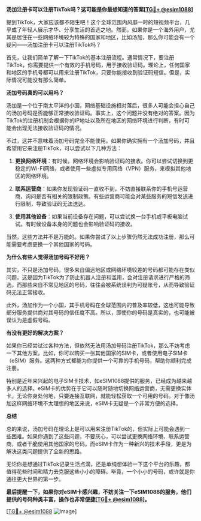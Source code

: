 **汤加注册卡可以注册TikTok吗？这可能是你最想知道的答案[[TG💪+ @esim1088](https://t.me/s/esim1088)]**

提到TikTok，大家应该都不陌生吧！这个全球范围内风靡一时的短视频平台，几乎成了年轻人展示才华、分享生活的首选之地。然而，如果你是一个海外用户，尤其是居住在一些网络环境较为特殊的国家和地区，比如汤加，那么你可能会有一个疑问——汤加注册卡可以注册TikTok吗？

首先，让我们简单了解一下TikTok的基本注册流程。通常情况下，要注册TikTok，你需要提供一个有效的手机号码，用于接收验证码。理论上，任何国家和地区的手机号都可以用来注册TikTok，只要你能接收到验证码短信。但是，实际情况可能没有那么简单。

**汤加号码真的可以用吗？**

汤加是一个位于南太平洋的小国，网络基础设施相对落后，很多人可能会担心自己的汤加号码是否能够正常接收验证码。事实上，这个问题并没有绝对的答案。因为TikTok的注册机制会根据你的IP地址以及所在地区的网络环境进行判断，有时可能会出现无法接收验证码的情况。

不过，这并不意味着汤加号码完全不能使用。如果你确实拥有一个汤加号码，并且希望用它来注册TikTok，可以尝试以下几种方法：

1. **更换网络环境**：有时候，网络环境会影响验证码的接收。你可以尝试切换到更稳定的Wi-Fi网络，或者使用一些虚拟专用网络（VPN）服务，来模拟其他地区的网络环境。
   
2. **联系运营商**：如果你发现验证码一直收不到，不妨直接联系你的手机号运营商，询问是否有相关的限制政策。有些运营商可能会对某些服务的短信发送进行限制，导致验证码无法送达。

3. **使用其他设备**：如果当前设备存在问题，可以尝试换一台手机或平板电脑试试。有时候设备本身的问题也会影响验证码的接收。

当然，这些方法并不是万能的。如果你尝试了以上步骤仍然无法成功注册，那么可能需要考虑更换一个其他国家的号码。

**为什么有些人觉得汤加号码不好用？**

其实，不只是汤加号码，很多来自偏远地区或网络环境较差的号码都可能存在类似问题。这是因为TikTok为了防止机器人注册和滥用，会对注册请求进行严格的筛选。而那些来自不常见地区的号码，往往会被系统误判为可疑账号，从而导致验证码无法正常接收。

此外，汤加作为一个小国，其手机号码在全球范围内的普及率较低，这也可能导致部分服务提供商对其号码的信任度不高。所以，即使你的号码是真实的，也可能被误认为是虚假号码。

**有没有更好的解决方案？**

如果你已经尝试过各种方法，但依然无法用汤加号码注册TikTok，那么不妨考虑一下其他方案。比如，你可以购买一张其他国家的SIM卡，或者使用电子SIM卡（eSIM）服务。这两种方式都能为你提供一个可靠的手机号码，帮助你顺利完成注册。

特别是近年来兴起的电子SIM卡技术，如eSIM1088提供的服务，已经成为越来越多人的选择。eSIM卡的优势在于它可以随时随地切换网络运营商，无需更换实体卡。无论你身处何地，只要连接互联网，就能轻松获取一个可用的号码。对于像汤加这样网络环境不太理想的地区来说，eSIM卡无疑是一个非常方便的选择。

**总结**

总的来说，汤加号码在理论上是可以用来注册TikTok的，但实际上可能会遇到一些困难。如果你遇到了这些问题，不要灰心，可以尝试更换网络环境、联系运营商，或者干脆使用其他国家的号码。而eSIM卡作为一种新兴的技术手段，更是为解决这类问题提供了全新的思路。

无论你是想通过TikTok记录生活点滴，还是单纯想体验一下这个平台的乐趣，都值得花些时间和精力去克服这些小小的障碍。毕竟，一个小小的号码，或许就是你通往更大世界的第一步。

**最后提醒一下，如果你对eSIM卡感兴趣，不妨关注一下eSIM1088的服务，他们提供的号码种类丰富，操作也非常便捷[[TG💪+ @esim1088](https://t.me/s/esim1088)]。**

[[TG💪+ @esim1088](https://t.me/s/esim1088) ![Image](https://i.postimg.cc/4NQfJmqS/Snipaste-2025-05-13-00-14-12.png)]
